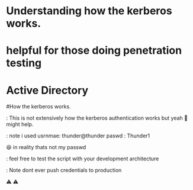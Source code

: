 # Understanding how the kerberos works.

# helpful for those doing penetration testing
# Active Directory
#How the kerberos works.

: This is not extensively how the kerberos authentication works but yeah 💯 might help.

: note i used usrnmae: thunder@thunder
              paswd : Thunder1


😆 in reality thats not my passwd

: feel free to test the script with your development architecture 

: Note dont ever push credentials to production

⚠️ ⚠️
